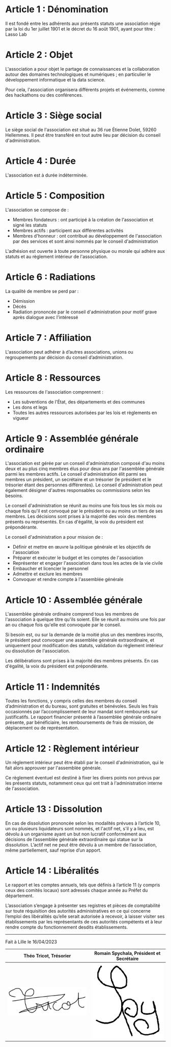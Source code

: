 # Article 1 : Dénomination
  
Il est fondé entre les adhérents aux présents statuts une association régie par la loi du 1er juillet 1901 et le décret du 16 août 1901, ayant pour titre : Lasso Lab


# Article 2 : Objet

L'association a pour objet le partage de connaissances et la collaboration autour des domaines technologiques et numériques ; en particulier le développement informatique et la data science.

Pour cela, l'association organisera différents projets et événements, comme des hackathons ou des conférences.

  
# Article 3 : Siège social
  
Le siège social de l'association est situé au 36 rue Étienne Dolet, 59260 Hellemmes.
Il peut être transféré en tout autre lieu par décision du conseil d'administration.


# Article 4 : Durée

L'association est à durée indéterminée.


# Article 5 : Composition

L'association se compose de :
- Membres fondateurs : ont participé à la création de l'association et signé les statuts
- Membres actifs : participent aux différentes activités
- Membres d'honneur : ont contribué au développement de l'association par des services et sont ainsi nommés par le conseil d'administration

L'adhésion est ouverte à toute personne physique ou morale qui adhère aux statuts et au règlement intérieur de l'association.


# Article 6 : Radiations
  
La qualité de membre se perd par :  
- Démission
- Décès
- Radiation prononcée par le conseil d'administration pour motif grave après dialogue avec l'intéressé


# Article 7 : Affiliation

L'association peut adhérer à d’autres associations, unions ou regroupements par décision du conseil d’administration.


# Article 8 : Ressources
  
Les ressources de l'association comprennent :  
- Les subventions de l'État, des départements et des communes
- Les dons et legs
- Toutes les autres ressources autorisées par les lois et règlements en vigueur


# Article 9 : Assemblée générale ordinaire

L'association est gérée par un conseil d'administration composé d'au moins deux et au plus cinq membres élus pour deux ans par l'assemblée générale parmi les membres actifs. Le conseil d'administration élit parmi ses membres un président, un secrétaire et un trésorier (le président et le trésorier étant des personnes différentes). Le conseil d'administration peut également désigner d'autres responsables ou commissions selon les besoins.

Le conseil d'administration se réunit au moins une fois tous les six mois ou chaque fois qu'il est convoqué par le président ou au moins un tiers de ses membres. Les décisions sont prises à la majorité des voix des membres présents ou représentés. En cas d'égalité, la voix du président est prépondérante.

Le conseil d'administration a pour mission de :
- Définir et mettre en œuvre la politique générale et les objectifs de l'association
- Préparer et exécuter le budget et les comptes de l'association
- Représenter et engager l'association dans tous les actes de la vie civile
- Embaucher et licencier le personnel
- Admettre et exclure les membres
- Convoquer et rendre compte à l'assemblée générale


# Article 10 : Assemblée générale

L'assemblée générale ordinaire comprend tous les membres de l'association à quelque titre qu'ils soient. Elle se réunit au moins une fois par an ou chaque fois qu'elle est convoquée par le conseil.
  
Si besoin est, ou sur la demande de la moitié plus un des membres inscrits, le président peut convoquer une assemblée générale extraordinaire, et uniquement pour modification des statuts, validation du règlement intérieur ou dissolution de l'association.

Les délibérations sont prises à la majorité des membres présents. En cas d'égalité, la voix du président est prépondérante.


# Article 11 : Indemnités

Toutes les fonctions, y compris celles des membres du conseil d’administration et du bureau, sont gratuites et bénévoles. Seuls les frais occasionnés par l’accomplissement de leur mandat sont remboursés sur justificatifs. Le rapport financier présenté à l’assemblée générale ordinaire présente, par bénéficiaire, les remboursements de frais de mission, de déplacement ou de représentation.


# Article 12 : Règlement intérieur
  
Un règlement intérieur peut être établi par le conseil d'administration, qui le fait alors approuver par l'assemblée générale.  

Ce règlement éventuel est destiné à fixer les divers points non prévus par les présents statuts, notamment ceux qui ont trait à l'administration interne de l'association.  
  

# Article 13 : Dissolution
  
En cas de dissolution prononcée selon les modalités prévues à l’article 10, un ou plusieurs liquidateurs sont nommés, et l'actif net, s'il y a lieu, est dévolu à un organisme ayant un but non lucratif conformément aux décisions de l’assemblée générale extraordinaire qui statue sur la dissolution. L’actif net ne peut être dévolu à un membre de l’association, même partiellement, sauf reprise d’un apport. 


# Article 14 : Libéralités

Le rapport et les comptes annuels, tels que définis à l’article 11 (y compris ceux des comités locaux) sont adressés chaque année au Préfet du département.

L’association s’engage à présenter ses registres et pièces de comptabilité sur toute réquisition des autorités administratives en ce qui concerne l’emploi des libéralités qu’elle serait autorisée à recevoir, à laisser visiter ses établissements par les représentants de ces autorités compétents et à leur rendre compte du fonctionnement desdits établissements.

***

Fait à Lille le 16/04/2023

| Théo Tricot, Trésorier                                        | Romain Spychala, Président et Secrétaire                              |
| ------------------------------------------------------------- | --------------------------------------------------------------------- |
| ![Signature de Théo Tricot](images/signature_theo_tricot.png) | ![Signature de Romain Spychala](images/signature_romain_spychala.png) |


